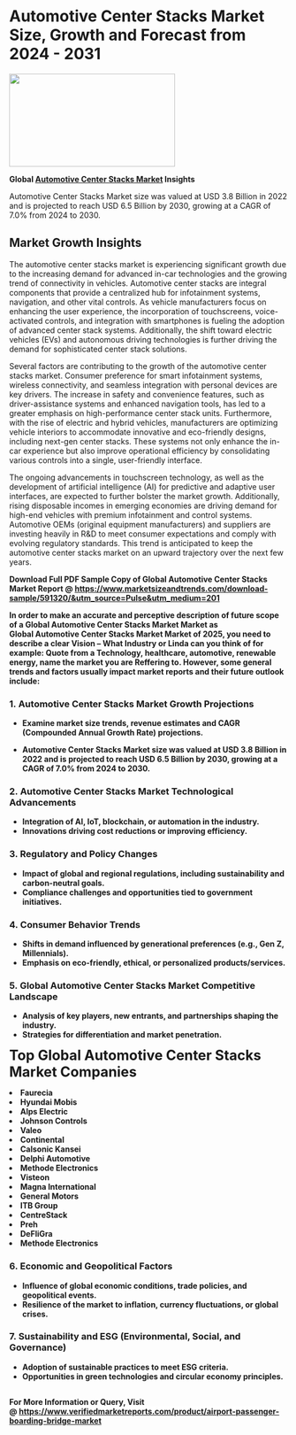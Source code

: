 <H1>Automotive Center Stacks Market Size, Growth and Forecast from 2024 - 2031</H1><img class="aligncenter size-medium wp-image-584254" src="https://thirdeyenews.in/wp-content/uploads/2024/09/Global-Market-Research-300x168.jpeg" alt="" width="300" height="168" /><p><strong>Global&nbsp;<a href="https://www.marketsizeandtrends.com/download-sample/591320/&amp;utm_source=Pulse&amp;utm_medium=201">Automotive Center Stacks Market</a> Insights</strong></p><p>Automotive Center Stacks Market size was valued at USD 3.8 Billion in 2022 and is projected to reach USD 6.5 Billion by 2030, growing at a CAGR of 7.0% from 2024 to 2030.</p><p><h2>Market Growth Insights</h2> <p>The automotive center stacks market is experiencing significant growth due to the increasing demand for advanced in-car technologies and the growing trend of connectivity in vehicles. Automotive center stacks are integral components that provide a centralized hub for infotainment systems, navigation, and other vital controls. As vehicle manufacturers focus on enhancing the user experience, the incorporation of touchscreens, voice-activated controls, and integration with smartphones is fueling the adoption of advanced center stack systems. Additionally, the shift toward electric vehicles (EVs) and autonomous driving technologies is further driving the demand for sophisticated center stack solutions.</p> <p><strong></strong></p> <p>Several factors are contributing to the growth of the automotive center stacks market. Consumer preference for smart infotainment systems, wireless connectivity, and seamless integration with personal devices are key drivers. The increase in safety and convenience features, such as driver-assistance systems and enhanced navigation tools, has led to a greater emphasis on high-performance center stack units. Furthermore, with the rise of electric and hybrid vehicles, manufacturers are optimizing vehicle interiors to accommodate innovative and eco-friendly designs, including next-gen center stacks. These systems not only enhance the in-car experience but also improve operational efficiency by consolidating various controls into a single, user-friendly interface.</p> <p>The ongoing advancements in touchscreen technology, as well as the development of artificial intelligence (AI) for predictive and adaptive user interfaces, are expected to further bolster the market growth. Additionally, rising disposable incomes in emerging economies are driving demand for high-end vehicles with premium infotainment and control systems. Automotive OEMs (original equipment manufacturers) and suppliers are investing heavily in R&D to meet consumer expectations and comply with evolving regulatory standards. This trend is anticipated to keep the automotive center stacks market on an upward trajectory over the next few years.</p> <p><strong></p><p><span class=""><strong>Download Full PDF Sample Copy of Global Automotive Center Stacks Market Report</strong> @ <a href="https://www.marketsizeandtrends.com/download-sample/591320/&amp;utm_source=Pulse&amp;utm_medium=201" target="_blank">https://www.marketsizeandtrends.com/download-sample/591320/&amp;utm_source=Pulse&amp;utm_medium=201</a></span></p><p>In order to make an accurate and perceptive description of future scope of a Global&nbsp;Automotive Center Stacks Market Market as Global&nbsp;Automotive Center Stacks Market Market of 2025, you need to describe a clear Vision &ndash; What Industry or Linda can you think of for example: Quote from a Technology, healthcare, automotive, renewable energy, name the market you are Reffering to. However, some general trends and factors usually impact market reports and their future outlook include:</p><h3>1.&nbsp;<strong>Automotive Center Stacks Market Growth Projections</strong></h3><ul><li>Examine market size trends, revenue estimates and CAGR (Compounded Annual Growth Rate) projections.</li><li><p>Automotive Center Stacks Market size was valued at USD 3.8 Billion in 2022 and is projected to reach USD 6.5 Billion by 2030, growing at a CAGR of 7.0% from 2024 to 2030.</p></li></ul><h3>2.&nbsp;<strong>Automotive Center Stacks Market Technological Advancements</strong></h3><ul><li>Integration of AI, IoT, blockchain, or automation in the industry.</li><li>Innovations driving cost reductions or improving efficiency.</li></ul><h3>3.&nbsp;<strong>Regulatory and Policy Changes</strong></h3><ul><li>Impact of global and regional regulations, including sustainability and carbon-neutral goals.</li><li>Compliance challenges and opportunities tied to government initiatives.</li></ul><h3>4.&nbsp;<strong>Consumer Behavior Trends</strong></h3><ul><li>Shifts in demand influenced by generational preferences (e.g., Gen Z, Millennials).</li><li>Emphasis on eco-friendly, ethical, or personalized products/services.</li></ul><h3>5.&nbsp;<strong>Global Automotive Center Stacks Market Competitive Landscape</strong></h3><ul><li>Analysis of key players, new entrants, and partnerships shaping the industry.</li><li>Strategies for differentiation and market penetration.</li></ul><p data-pm-slice="1 1 []"><span style="color: inherit; font-family: inherit; font-size: 25px;">Top Global Automotive Center Stacks Market Companies</span></p><div class="" data-test-id=""><p><li>Faurecia</li><li> Hyundai Mobis</li><li> Alps Electric</li><li> Johnson Controls</li><li> Valeo</li><li> Continental</li><li> Calsonic Kansei</li><li> Delphi Automotive</li><li> Methode Electronics</li><li> Visteon</li><li> Magna International</li><li> General Motors</li><li> ITB Group</li><li> CentreStack</li><li> Preh</li><li> DeFliGra</li><li> Methode Electronics</li></p></div><h3>6.&nbsp;<strong>Economic and Geopolitical Factors</strong></h3><ul><li>Influence of global economic conditions, trade policies, and geopolitical events.</li><li>Resilience of the market to inflation, currency fluctuations, or global crises.</li></ul><h3>7.&nbsp;<strong>Sustainability and ESG (Environmental, Social, and Governance)</strong></h3><ul><li>Adoption of sustainable practices to meet ESG criteria.</li><li>Opportunities in green technologies and circular economy principles.</li></ul><h2><strong style="font-size: 14px;">For More Information or Query, Visit @&nbsp;</strong><a style="background-color: #ffffff; font-size: 14px;" href="https://www.marketsizeandtrends.com/report/automotive-center-stacks-market/" target="_blank">https://www.verifiedmarketreports.com/product/airport-passenger-boarding-bridge-market</a></h2>
